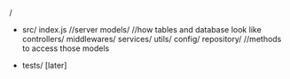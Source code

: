/

- src/
  index.js //server
  models/ //how tables and database look like
  controllers/
  middlewares/
  services/
  utils/
  config/
  repository/ //methods to access those models

- tests/ [later]
